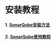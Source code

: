 # 安装教程

#### 1. [SonarQube安装方法](C:/Users/Administrator/Documents/HBuilderProjects/SonarQube安装方法/SonarQube安装方法.md)
#### 2. [SonarQube使用教程](C:/Users/Administrator/Documents/HBuilderProjects/SonarQube安装方法/SonarQube使用教程.md)